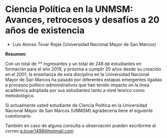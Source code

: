 # Ciencia Política en la UNMSM: Avances, retrocesos y desafíos a 20 años de existencia

  * Luis Alonso Tovar Rojas (Universidad Nacional Mayor de San Marcos)

**Resumen:**

Con un total de ** ingresantes y un total de 248 de estudiantes en formación para el año 2019, y próxima a cumplir 20 años desde su creación en el 2001, la enseñanza de esta disciplina en la Universidad Nacional Mayor de San Marcos ha pasado por diferentes estapas emergentes ligadas a procesos politico-administrativos que han tenido impacto en la linea académica adoptada por sus estudiantes tanto a nivel teorico como metodológico.

Si actualmente usted estudiante de Ciencia Politica en la Universidad Nacional Mayor de San Marcos (UNMSM) agradecería llene el siguiente cuestionario.

También en caso de alguna consulta u observación pueden escribirme al correo a.tovar1498@hotmail.com
